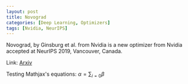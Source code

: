 ```yaml
---
layout: post
title: Novograd
categories: [Deep Learning, Optimizers]
tags: [Nvidia, NeurIPS]
---
```

Novograd, by Ginsburg et al. from Nvidia is a new optimizer from Nvidia accepted at NeurIPS 2019, Vancouver, Canada.

<!--end_excerpt-->

Link: [Arxiv](https://arxiv.org/pdf/1905.11286)

Testing Mathjax's equations: $\alpha = \sum_{i=0}\beta$
